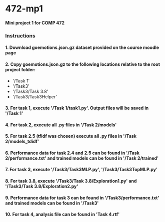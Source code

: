 # 472-mp1
#### Mini project 1 for COMP 472
### Instructions
#### 1. Download goemotions.json.gz dataset provided on the course moodle page
#### 2. Copy goemotions.json.gz to the following locations relative to the root project folder: 
- '/Task 1'
- '/Task3'
- '/Task3/Task 3.8'
- '/Task3/Task3Helper'
#### 3. For task 1, execute '/Task 1/task1.py'. Output files will be saved in '/Task 1'
#### 4. For task 2, execute all .py files in '/Task 2/models'
#### 5. For task 2.5 (tfidf was chosen) execute all .py files in '/Task 2/models_tdidf'
#### 6. Performance data for task 2.4 and 2.5 can be found in '/Task 2/performance.txt' and trained models can be found in '/Task 2/trained'
#### 7. For task 3, execute '/Task3/Task3MLP.py', '/Task3/Task3TopMLP.py'
#### 8. For task 3.8, execute '/Task3/Task 3.8/Exploration1.py' and '/Task3/Task 3.8/Exploration2.py'
#### 9. Performance data for task 3 can be found in '/Task3/performance.txt' and trained models can be found in '/Task3'
#### 10. For task 4, analysis file can be found in 'Task 4.rtf'
